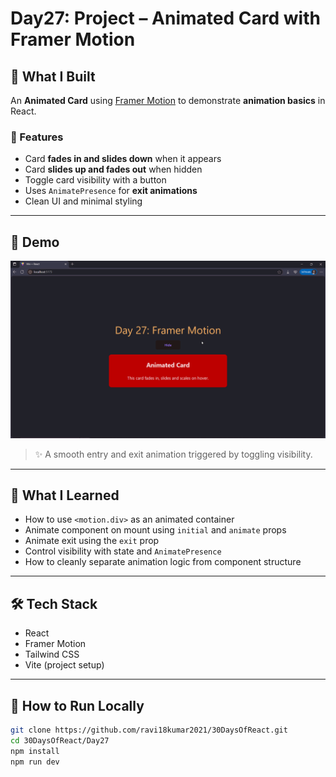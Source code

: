 # Day27: Project – Animated Card with Framer Motion

## 🚀 What I Built

An **Animated Card** using [Framer Motion](https://motion.dev/) to demonstrate **animation basics** in React.

### 🎯 Features
- Card **fades in and slides down** when it appears
- Card **slides up and fades out** when hidden
- Toggle card visibility with a button
- Uses `AnimatePresence` for **exit animations**
- Clean UI and minimal styling

---

## 📸 Demo

![Demo](./demo.gif)

> ✨ A smooth entry and exit animation triggered by toggling visibility.

---

## 🧠 What I Learned

- How to use `<motion.div>` as an animated container
- Animate component on mount using `initial` and `animate` props
- Animate exit using the `exit` prop
- Control visibility with state and `AnimatePresence`
- How to cleanly separate animation logic from component structure

---

## 🛠️ Tech Stack

- React
- Framer Motion
- Tailwind CSS
- Vite (project setup)

---

## 🧪 How to Run Locally

```bash
git clone https://github.com/ravi18kumar2021/30DaysOfReact.git
cd 30DaysOfReact/Day27
npm install
npm run dev